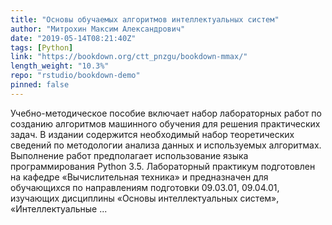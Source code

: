 ```yaml
---
title: "Основы обучаемых алгоритмов интеллектуальных систем"
author: "Митрохин Максим Александрович"
date: "2019-05-14T08:21:40Z"
tags: [Python]
link: "https://bookdown.org/ctt_pnzgu/bookdown-mmax/"
length_weight: "10.3%"
repo: "rstudio/bookdown-demo"
pinned: false
---
```


Учебно-методическое пособие включает набор лабораторных работ по созданию алгоритмов машинного обучения для решения практических задач. В издании содержится необходимый набор теоретических сведений по методологии анализа данных и используемых алгоритмах. Выполнение работ предполагает использование языка программирования Python 3.5. Лабораторный практикум подготовлен на кафедре «Вычислительная техника» и предназначен для обучающихся по направлениям подготовки 09.03.01, 09.04.01, изучающих дисциплины «Основы интеллектуальных систем», «Интеллектуальные ...
